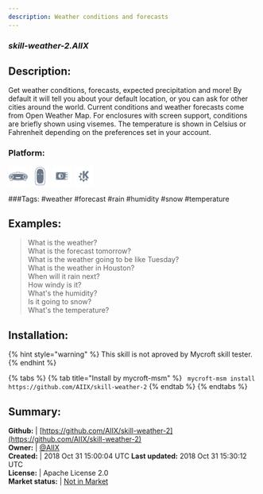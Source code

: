 ```yaml
---
description: Weather conditions and forecasts
---
```


### _skill-weather-2.AIIX_  
## Description:  
Get weather conditions, forecasts, expected precipitation and more!  By default it will tell
you about your default location, or you can ask for other cities around the world.
Current conditions and weather forecasts come from Open Weather Map.
For enclosures with screen support, conditions are briefly shown using visemes.
The temperature is shown in Celsius or Fahrenheit depending on the preferences set in your  account.  
### Platform:  
 ![Mark I](../.gitbook/assets/mark-1-icon.png)  ![Mark II](../.gitbook/assets/mark-2-icon.png)  ![Picroft](../.gitbook/assets/picroft-icon.png)  ![plasmoid](../.gitbook/assets/kde.png)   
  
###Tags: \#weather \#forecast \#rain \#humidity \#snow \#temperature   
## Examples:  
> What is the weather?  
> What is the forecast tomorrow?  
> What is the weather going to be like Tuesday?  
> What is the weather in Houston?  
> When will it rain next?  
> How windy is it?  
> What's the humidity?  
> Is it going to snow?  
> What's the temperature?  
  
## Installation:  
{% hint style="warning" %}
This skill is not aproved by Mycroft skill tester.
{% endhint %}
    
{% tabs %}
{% tab title="Install by mycroft-msm" %}
``` mycroft-msm install https://github.com/AIIX/skill-weather-2```
{% endtab %}
  {% endtabs %}
    
## Summary:  
**Github:** | [https://github.com/AIIX/skill-weather-2](https://github.com/AIIX/skill-weather-2)  
**Owner:** | [@AIIX](https://github.com/AIIX)  
**Created:** | 2018 Oct 31 15:00:04 UTC  **Last updated:** 2018 Oct 31 15:30:12 UTC  
**License:** | Apache License 2.0  
**Market status:** | [Not in Market](https://market.mycroft.ai/skill/)  
